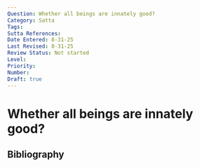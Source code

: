 ```yaml
---
Question: Whether all beings are innately good?
Category: Satta
Tags: 
Sutta References: 
Date Entered: 8-31-25
Last Revised: 8-31-25
Review Status: Not started
Level: 
Priority: 
Number: 
Draft: true
---
```


# Whether all beings are innately good?

## Bibliography

<!-- 

Notes:



 -->